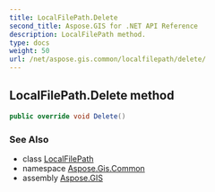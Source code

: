 ```yaml
---
title: LocalFilePath.Delete
second_title: Aspose.GIS for .NET API Reference
description: LocalFilePath method. 
type: docs
weight: 50
url: /net/aspose.gis.common/localfilepath/delete/
---
```

## LocalFilePath.Delete method

```csharp
public override void Delete()
```

### See Also

* class [LocalFilePath](../)
* namespace [Aspose.Gis.Common](../../localfilepath/)
* assembly [Aspose.GIS](../../../)


